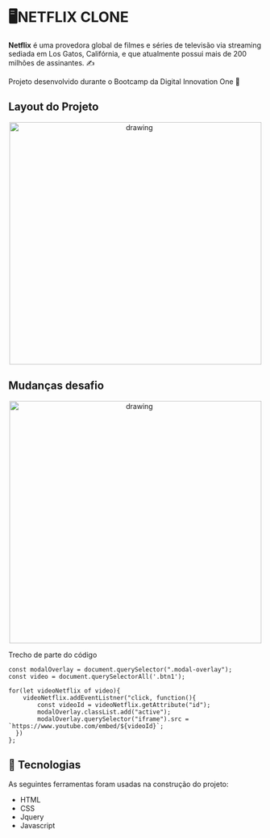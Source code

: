 # 🖥️NETFLIX CLONE
**Netflix** é uma provedora global de filmes e séries de televisão via streaming sediada em Los Gatos, Califórnia, e que atualmente possui mais de 200 milhões de assinantes. ✍️

Projeto desenvolvido durante o Bootcamp da Digital Innovation One 🥰

## Layout do Projeto
<p align="center">
<img src="https://user-images.githubusercontent.com/59345979/107109083-ed535800-681b-11eb-9030-f4db35c80734.png" alt="drawing" width="500" height="480"/>
</p>

## Mudanças desafio

<p align="center">
<img src="https://user-images.githubusercontent.com/59345979/107109277-b41be780-681d-11eb-938c-0e173f5b65d1.png" alt="drawing" width="500" height="480"/>
</p>

<p>Trecho de parte do código</p>

```
const modalOverlay = document.querySelector(".modal-overlay");
const video = document.querySelectorAll('.btn1');

for(let videoNetflix of video){
    videoNetflix.addEventListner("click, function(){
        const videoId = videoNetflix.getAttribute("id");
    	modalOverlay.classList.add("active");
    	modalOverlay.querySelector("iframe").src = `https://www.youtube.com/embed/${videoId}`;
  })
};
```

## 🔨 Tecnologias

As seguintes ferramentas foram usadas na construção do projeto:

- HTML
- CSS
- Jquery
- Javascript

#

